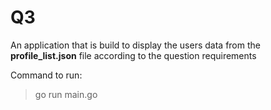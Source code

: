 # Q3

An application that is build to display the users data from the **profile_list.json** file according to the question requirements

Command to run:

> go run main.go
